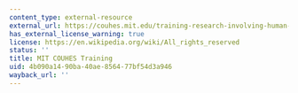 ```yaml
---
content_type: external-resource
external_url: https://couhes.mit.edu/training-research-involving-human-subjects
has_external_license_warning: true
license: https://en.wikipedia.org/wiki/All_rights_reserved
status: ''
title: MIT COUHES Training
uid: 4b090a14-90ba-40ae-8564-77bf54d3a946
wayback_url: ''
---
```

